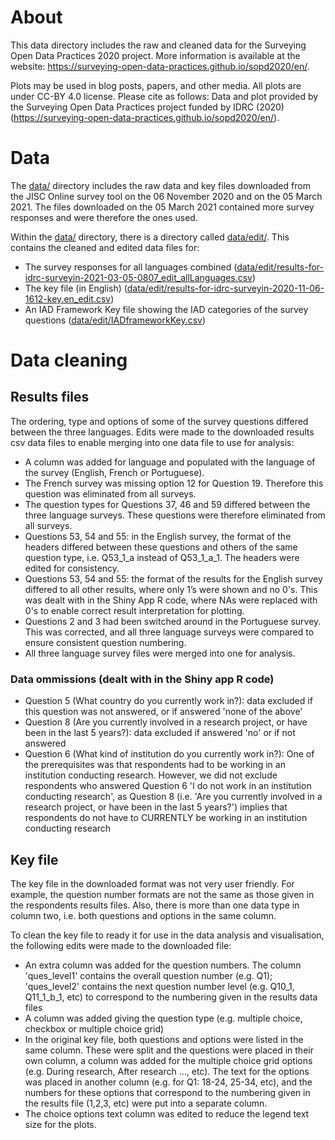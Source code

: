 # About

This data directory includes the raw and cleaned data for the Surveying Open Data Practices 2020 project. More information is available at the website: https://surveying-open-data-practices.github.io/sopd2020/en/.

Plots may be used in blog posts, papers, and other media. All plots are under CC-BY 4.0 license. Please cite as follows: Data and plot provided by the Surveying Open Data Practices project funded by IDRC (2020) (https://surveying-open-data-practices.github.io/sopd2020/en/).


# Data 

The [data/](data/) directory includes the raw data and key files downloaded from the JISC Online survey tool on the 06 November 2020 and on the 05 March 2021. The files downloaded on the 05 March 2021 contained more survey responses and were therefore the ones used. 

Within the [data/](data/) directory, there is a directory called [data/edit/](data/edit/). This contains the cleaned and edited data files for:
- The survey responses for all languages combined ([data/edit/results-for-idrc-surveyin-2021-03-05-0807_edit_allLanguages.csv](data/edit/results-for-idrc-surveyin-2021-03-05-0807_edit_allLanguages.csv))
- The key file (in English) ([data/edit/results-for-idrc-surveyin-2020-11-06-1612-key.en_edit.csv](data/edit/results-for-idrc-surveyin-2020-11-06-1612-key.en_edit.csv))
- An IAD Framework Key file showing the IAD categories of the survey questions ([data/edit/IADframeworkKey.csv]([data/edit/IADframeworkKey.csv))


# Data cleaning

## Results files
The ordering, type and options of some of the survey questions differed between the three languages. Edits were made to the downloaded results csv data files to enable merging into one data file to use for analysis:
- A column was added for language and populated with the language of the survey (English, French or Portuguese).
- The French survey was missing option 12 for Question 19. Therefore this question was eliminated from all surveys.
- The question types for Questions 37, 46 and 59 differed between the three language surveys. These questions were therefore eliminated from all surveys.
- Questions 53, 54 and 55: in the English survey, the format of the headers differed between these questions and others of the same question type, i.e. Q53_1_a instead of Q53_1_a_1. The headers were edited for consistency. 
- Questions 53, 54 and 55: the format of the results for the English survey differed to all other results, where only 1’s were shown and no 0's. This was dealt with in the Shiny App R code, where NAs were replaced with 0's to enable correct result interpretation for plotting.
- Questions 2 and 3 had been switched around in the Portuguese survey. This was corrected, and all three language surveys were compared to ensure consistent question numbering.
- All three language survey files were merged into one for analysis.

### Data ommissions (dealt with in the Shiny app R code)
- Question 5 (What country do you currently work in?): data excluded if this question was not answered, or if answered 'none of the above'
- Question 8 (Are you currently involved in a research project, or have been in the last 5 years?): data excluded if answered 'no' or if not answered
- Question 6 (What kind of institution do you currently work in?): One of the prerequisites was that respondents had to be working in an institution conducting research. However, we did not exclude respondents who answered Question 6 'I do not work in an institution conducting research', as Question 8 (i.e. 'Are you currently involved in a research project, or have been in the last 5 years?') implies that respondents do not have to CURRENTLY be working in an institution conducting research


## Key file
The key file in the downloaded format was not very user friendly. For example, the question number formats are not the same as those given in the respondents results files. Also, there is more than one data type in column two, i.e. both questions and options in the same column.

To clean the key file to ready it for use in the data analysis and visualisation, the following edits were made to the downloaded file:
- An extra column was added for the question numbers. The column 'ques_level1' contains the overall question number (e.g. Q1); 'ques_level2' contains the next question number level (e.g. Q10_1, Q11_1_b_1, etc) to correspond to the numbering given in the results data files
- A column was added giving the question type (e.g. multiple choice, checkbox or multiple choice grid)
- In the original key file, both questions and options were listed in the same column. These were split and the questions were placed in their own column, a column was added for the multiple choice grid options (e.g. During research, After research ..., etc). The text for the options was placed in another column (e.g. for Q1: 18-24, 25-34, etc), and the numbers for these options that correspond to the numbering given in the results file (1,2,3, etc) were put into a separate column.
- The choice options text column was edited to reduce the legend text size for the plots.
